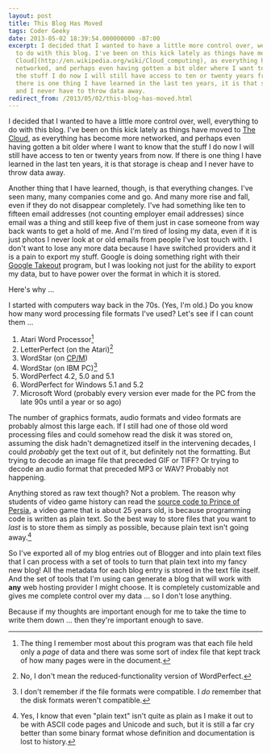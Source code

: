 ```yaml
---
layout: post
title: This Blog Has Moved
tags: Coder Geeky
date: 2013-05-02 18:39:54.000000000 -07:00
excerpt: I decided that I wanted to have a little more control over, well, everything
  to do with this blog. I've been on this kick lately as things have moved to [The
  Cloud](http://en.wikipedia.org/wiki/Cloud_computing), as everything has become more
  networked, and perhaps even having gotten a bit older where I want to know that
  the stuff I do now I will still have access to ten or twenty years from now. If
  there is one thing I have learned in the last ten years, it is that storage is cheap
  and I never have to throw data away.
redirect_from: /2013/05/02/this-blog-has-moved.html
---
```


I decided that I wanted to have a little more control over, well, everything to do with this blog. I've been on this kick lately as things have moved to [The Cloud](http://en.wikipedia.org/wiki/Cloud_computing), as everything has become more networked, and perhaps even having gotten a bit older where I want to know that the stuff I do now I will still have access to ten or twenty years from now. If there is one thing I have learned in the last ten years, it is that storage is cheap and I never have to throw data away.

Another thing that I have learned, though, is that everything changes. I've seen many, many companies come and go. And many more rise and fall, even if they do not disappear completely. I've had something like ten to fifteen email addresses (not counting employer email addresses) since email was a thing and still keep five of them just in case someone from way back wants to get a hold of me. And I'm tired of losing my data, even if it is just photos I never look at or old emails from people I've lost touch with. I don't want to lose any more data because I have switched providers and it is a pain to export my stuff. Google is doing something right with their [Google Takeout](https://www.google.com/takeout/) program, but I was looking not just for the ability to export my data, but to have power over the format in which it is stored.

Here's why ...

I started with computers way back in the 70s. (Yes, I'm old.) Do you know how many word processing file formats I've used? Let's see if I can count them ...

1. Atari Word Processor[^1]
1. LetterPerfect (on the Atari)[^2]
1. WordStar (on [CP/M](http://en.wikipedia.org/wiki/CP/M))
1. WordStar (on IBM PC)[^3]
1. WordPerfect 4.2, 5.0 and 5.1
1. WordPerfect for Windows 5.1 and 5.2
1. Microsoft Word (probably every version ever made for the PC from the late 90s until a year or so ago)

The number of graphics formats, audio formats and video formats are probably almost this large each. If I still had one of those old word processing files and could somehow read the disk it was stored on, assuming the disk hadn't demagnetized itself in the intervening decades, I could *probably* get the text out of it, but definitely not the formatting. But trying to decode an image file that preceded GIF or TIFF? Or trying to decode an audio format that preceded MP3 or WAV? Probably not happening.

Anything stored as raw text though? Not a problem. The reason why students of video game history can read the [source code to Prince of Persia](https://github.com/jmechner/Prince-of-Persia-Apple-II), a video game that is about 25 years old, is because programming code is written as plain text. So the best way to store files that you want to *last* is to store them as simply as possible, because plain text isn't going away.[^4]

So I've exported all of my blog entries out of Blogger and into plain text files that I can process with a set of tools to turn that plain text into my fancy new blog! All the metadata for each blog entry is stored in the text file itself. And the set of tools that I'm using can generate a blog that will work with **any** web hosting provider I might choose. It is completely customizable and gives me complete control over my data ... so I don't lose anything.

Because if my thoughts are important enough for me to take the time to write them down ... then they're important enough to save.

[^1]: The thing I remember most about this program was that each file held only a *page* of data and there was some sort of index file that kept track of how many pages were in the document.
[^2]: No, I don't mean the reduced-functionality version of WordPerfect.
[^3]: I don't remember if the file formats were compatible. I *do* remember that the disk formats weren't compatible.
[^4]: Yes, I know that even "plain text" isn't quite as plain as I make it out to be with ASCII code pages and Unicode and such, but it is still a far cry better than some binary format whose definition and documentation is lost to history.

